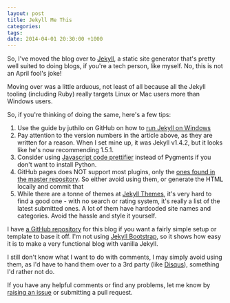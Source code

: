 ```yaml
---
layout: post
title: Jekyll Me This
categories:
tags:
date: 2014-04-01 20:30:00 +1000
---
```

So, I've moved the blog over to [Jekyll](http://jekyllrb.com/), a static site generator that's pretty well suited to doing blogs,
if you're a tech person, like myself.  No, this is not an April fool's joke!

<!--break-->
Moving over was a little arduous, not least of all because all the Jekyll tooling (including Ruby) really targets Linux or Mac users more than Windows users.

So, if you're thinking of doing the same, here's a few tips:

1.  Use the guide by juthilo on GitHub on how to [run Jekyll on Windows](https://github.com/juthilo/run-jekyll-on-windows/)
2.  Pay attention to the version numbers in the article above, as they are written for a reason.
When I set mine up, it was Jekyll v1.4.2, but it looks like he's now recommending 1.5.1.
3.  Consider using [Javascript code prettifier](http://google-code-prettify.googlecode.com/svn/trunk/README.html) instead of Pygments
if you don't want to install Python.
4.  GitHub pages does NOT support most plugins, only the [ones found in the master repository](https://github.com/jekyll/jekyll/issues/325).  So either
avoid using them, or generate the HTML locally and commit that
5.  While there are a tonne of themes at [Jekyll Themes](http://jekyllthemes.org/), it's very hard to find a good one - with no search or rating system,
it's really a list of the latest submitted ones.  A lot of them have hardcoded site names and categories.  Avoid the hassle and style it yourself.

I have [a GitHub repository](https://github.com/xwipeoutx/xwipeoutx.github.io) for this blog if you want a fairly simple setup or template to base it off.  I'm not
using [Jekyll Bootstrap](http://jekyllbootstrap.com/), so it shows how easy it is to make a very functional blog with vanilla Jekyll.

I still don't know what I want to do with comments, I may simply avoid using them, as I'd have to hand them over
to a 3rd party (like [Disqus](https://disqus.com/)), something I'd rather not do.

If you have any helpful comments or find any problems, let me know by [raising an issue](https://github.com/xwipeoutx/xwipeoutx.github.io/issues/new)
or submitting a pull request.